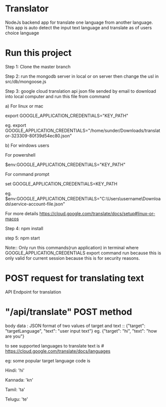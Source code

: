 # Translator
NodeJs backend app for translate one language from another language. 
This app is auto detect the input text language and translate as of users choice language

# Run this project

Step 1: Clone the master branch

Step 2: run the mongodb server in local or on server then change the usl in src/db/mongoose.js

Step 3: google cloud translation api json file sended by email to download into local computer and run this file from command

 a) For linux or mac
 
 export GOOGLE_APPLICATION_CREDENTIALS="KEY_PATH" 
 
  eg. export GOOGLE_APPLICATION_CREDENTIALS="/home/sunder/Downloads/translator-323309-80f39d54ec80.json"
  
  b) For windows users
  
  For powershell
  
  $env:GOOGLE_APPLICATION_CREDENTIALS="KEY_PATH"
  
  For command prompt
  
  set GOOGLE_APPLICATION_CREDENTIALS=KEY_PATH
  
  eg. $env:GOOGLE_APPLICATION_CREDENTIALS="C:\Users\username\Downloads\service-account-file.json"
  
  For more details  https://cloud.google.com/translate/docs/setup#linux-or-macos
  
 Step 4: npm install
 
 step 5: npm start
 
 Note:: Only run this commands(run application) in terminal where GOOGLE_APPLICATION_CREDENTIALS export command run because this is only valid for current session
 because this is for security reasons.
  
# POST request for translating text
API Endpoint for translation
# "/api/translate" POST method
body data : JSON format of two values of target and text :: {"target": "targetLanguage", "text": "user input text"}
eg. {"target": "hi", "text": "how are you"}

to see supported languages to translate text is # https://cloud.google.com/translate/docs/languages

eg: some popular target language code is 

Hindi: 'hi'

Kannada: 'kn'

Tamil: 'ta'

Telugu: 'te'


